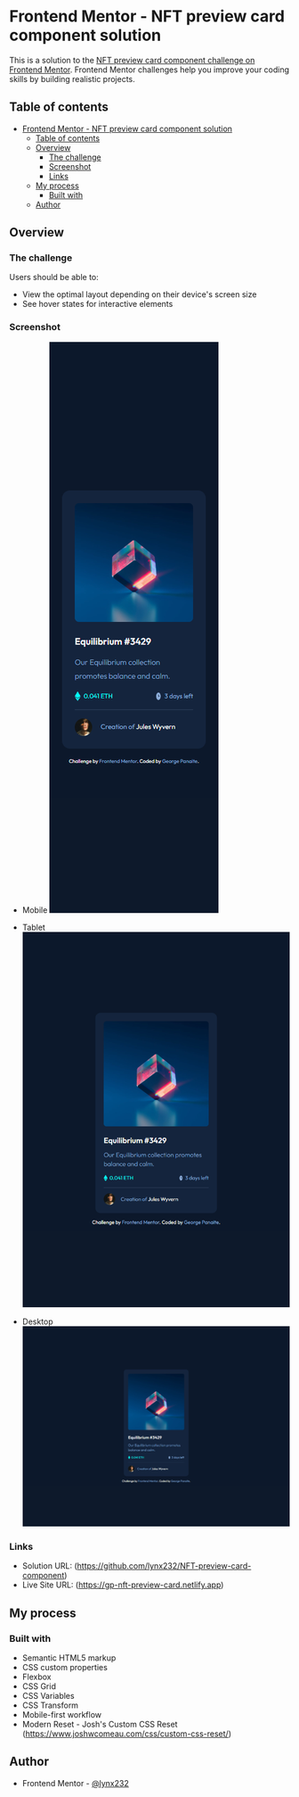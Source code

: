 # Frontend Mentor - NFT preview card component solution

This is a solution to the [NFT preview card component challenge on Frontend Mentor](https://www.frontendmentor.io/challenges/nft-preview-card-component-SbdUL_w0U). Frontend Mentor challenges help you improve your coding skills by building realistic projects. 

## Table of contents

- [Frontend Mentor - NFT preview card component solution](#frontend-mentor---nft-preview-card-component-solution)
  - [Table of contents](#table-of-contents)
  - [Overview](#overview)
    - [The challenge](#the-challenge)
    - [Screenshot](#screenshot)
    - [Links](#links)
  - [My process](#my-process)
    - [Built with](#built-with)
  - [Author](#author)

## Overview

### The challenge

Users should be able to:

- View the optimal layout depending on their device's screen size
- See hover states for interactive elements

### Screenshot

 - Mobile
![](./screenshots/Mobile.png)  

 - Tablet
![](./screenshots/Tablet.png) 

 - Desktop
![](./screenshots/Desktop.png) 

### Links

- Solution URL: (https://github.com/lynx232/NFT-preview-card-component)
- Live Site URL: (https://gp-nft-preview-card.netlify.app)

## My process

### Built with

- Semantic HTML5 markup
- CSS custom properties
- Flexbox
- CSS Grid
- CSS Variables
- CSS Transform
- Mobile-first workflow
- Modern Reset - Josh's Custom CSS Reset (https://www.joshwcomeau.com/css/custom-css-reset/)


## Author

- Frontend Mentor - [@lynx232](https://www.frontendmentor.io/profile/lynx232)
